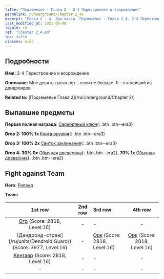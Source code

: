 ```yaml
---
title: "Подземелье - Глава 2 - 2-4 Перестроение и возрождение"
permalink: /Underground/Chapter 2_4/
excerpt: "Глава 2 - 4. Эра хаоса  Подземелье - Глава 2_4. 2-4 Перестроение и возрождение"
last_modified_at: 2021-06-08
locale: ru
ref: "Chapter 2_4.md"
toc: false
classes: wide
---
```


## Подробности

 **Имя:** 2-4 Перестроение и возрождение

 **Описание:** Мне десять тысяч лет... если не больше. Я - старейший из дендроидов.

 **Related to:** [Подземелье Глава 2](/ru/Underground/Chapter 2/)

## Выпавшие предметы

 **Первая полная награда:** [Серебряный ключ](/ItemsRU/con_693/){: .btn .btn--era3}

 **Drop 2:** **100% 1x** [Книга оружия](/ItemsRU/mat_18/){: .btn .btn--era3}

 **Drop 3:** **100% 2x** [Свиток заклинания](/ItemsRU/con_694/){: .btn .btn--era3}

 **Drop 4:** **30% 0x** [Обычная древесина](/ItemsRU/mat_7/){: .btn .btn--era2}, **70% 1x** [Обычная древесина](/ItemsRU/mat_7/){: .btn .btn--era2}


## Fight against Team
 **Hero:** [Риланд](/ru/heroes/Ryland/)

 **Team:**


  | 1st row | 2nd row | 3rd row | 4th row |
  |:----:|:----:|:----|:----:|
  | [Огр](/ru/units/Ogre/) (Score: 2818, Level:16)  | - | - | - |
  | [Дендроид-страж](/ru/units/Dendroid Guard/) (Score: 3977, Level:16)  | - | [Орк](/ru/units/Orc/) (Score: 2818, Level:16)  | [Орк](/ru/units/Orc/) (Score: 2818, Level:16)  |
  | [Кентавр](/ru/units/Centaur/) (Score: 2818, Level:16)  | - | - | - |
  | - | - | - | - |


